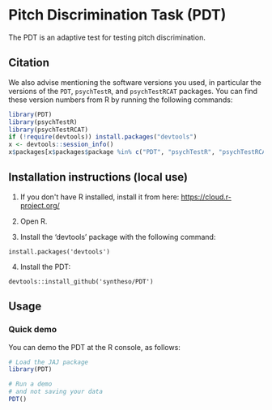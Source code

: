 # Pitch Discrimination Task (PDT)

The PDT is an adaptive test for testing pitch discrimination.


## Citation

We also advise mentioning the software versions you used,
in particular the versions of the `PDT`, `psychTestR`, and `psychTestRCAT` packages.
You can find these version numbers from R by running the following commands:

``` r
library(PDT)
library(psychTestR)
library(psychTestRCAT)
if (!require(devtools)) install.packages("devtools")
x <- devtools::session_info()
x$packages[x$packages$package %in% c("PDT", "psychTestR", "psychTestRCAT"), ]
```


## Installation instructions (local use)

1. If you don't have R installed, install it from here: https://cloud.r-project.org/

2. Open R.

3. Install the ‘devtools’ package with the following command:

`install.packages('devtools')`

4. Install the PDT:

`devtools::install_github('syntheso/PDT')`

## Usage

### Quick demo 

You can demo the PDT at the R console, as follows:

``` r
# Load the JAJ package
library(PDT)

# Run a demo
# and not saving your data
PDT()

```
